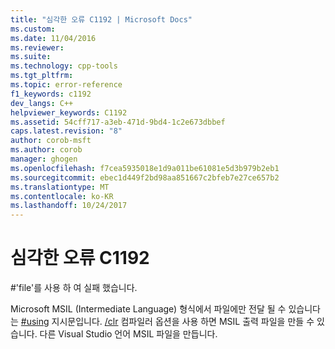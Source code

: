 ```yaml
---
title: "심각한 오류 C1192 | Microsoft Docs"
ms.custom: 
ms.date: 11/04/2016
ms.reviewer: 
ms.suite: 
ms.technology: cpp-tools
ms.tgt_pltfrm: 
ms.topic: error-reference
f1_keywords: c1192
dev_langs: C++
helpviewer_keywords: C1192
ms.assetid: 54cff717-a3eb-471d-9bd4-1c2e673dbbef
caps.latest.revision: "8"
author: corob-msft
ms.author: corob
manager: ghogen
ms.openlocfilehash: f7cea5935018e1d9a011be61081e5d3b979b2eb1
ms.sourcegitcommit: ebec1d449f2bd98aa851667c2bfeb7e27ce657b2
ms.translationtype: MT
ms.contentlocale: ko-KR
ms.lasthandoff: 10/24/2017
---
```

# <a name="fatal-error-c1192"></a>심각한 오류 C1192
\#'file'를 사용 하 여 실패 했습니다.  
  
 Microsoft MSIL (Intermediate Language) 형식에서 파일에만 전달 될 수 있습니다는 [#using](../../preprocessor/hash-using-directive-cpp.md) 지시문입니다. [/clr](../../build/reference/clr-common-language-runtime-compilation.md) 컴파일러 옵션을 사용 하면 MSIL 출력 파일을 만들 수 있습니다. 다른 Visual Studio 언어 MSIL 파일을 만듭니다.